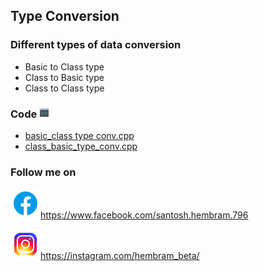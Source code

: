 ## Type Conversion
### Different types of data conversion
+ Basic to Class type
+ Class to Basic type
+ Class to Class type
### Code ![](https://github.com/HembramBeta777/clickable-icons-for-readmeFile/blob/master/Icons8/icons8-code-16.png?raw=true)
+ [basic_class type conv.cpp](https://github.com/HembramBeta777/Cpp_Programs/blob/master/Data%20Conversion/basic_class%20type%20conv.cpp)
+ [class_basic_type_conv.cpp](https://github.com/HembramBeta777/Cpp_Programs/blob/master/Data%20Conversion/class_basic_type_conv.cpp)
### Follow me on
![](https://github.com/HembramBeta777/clickable-icons-for-readmeFile/blob/master/icon_git/icons8-facebook-48.png?raw=true)https://www.facebook.com/santosh.hembram.796

![](https://github.com/HembramBeta777/clickable-icons-for-readmeFile/blob/master/icon_git/icons8-instagram-48.png?raw=true)https://instagram.com/hembram_beta/
